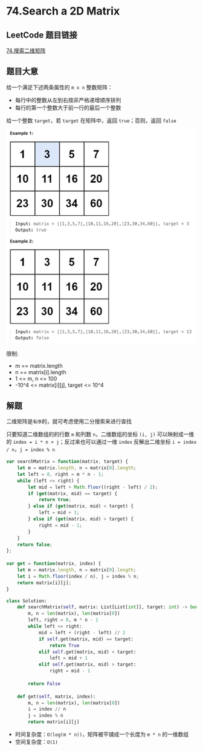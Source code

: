# 74.Search a 2D Matrix

## LeetCode 题目链接

[74.搜索二维矩阵](https://leetcode.cn/problems/search-a-2d-matrix/)

## 题目大意

给一个满足下述两条属性的 `m x n` 整数矩阵：
- 每行中的整数从左到右按非严格递增顺序排列
- 每行的第一个整数大于前一行的最后一个整数

给一个整数 `target`，若 `target` 在矩阵中，返回 `true`；否则，返回 `false` 

![alt text](images/example74.png)

限制:
- m == matrix.length
- n == matrix[i].length
- 1 <= m, n <= 100
- -10^4 <= matrix[i][j], target <= 10^4

## 解题

二维矩阵是`有序`的，就可考虑使用二分搜索来进行查找

只要知道二维数组的的行数 `m` 和列数 `n`，二维数组的坐标 `(i, j)` 可以映射成一维的 `index = i * n + j`；反过来也可以通过一维 `index` 反解出二维坐标 `i = index / n`，`j = index % n`

```js
var searchMatrix = function(matrix, target) {
    let m = matrix.length, n = matrix[0].length;
    let left = 0, right = m * n - 1;
    while (left <= right) {
        let mid = left + Math.floor((right - left) / 2);
        if (get(matrix, mid) == target) {
            return true;
        } else if (get(matrix, mid) < target) {
            left = mid + 1;
        } else if (get(matrix, mid) > target) {
            right = mid - 1;
        }
    }
    return false;
};

var get = function(matrix, index) {
    let m = matrix.length, n = matrix[0].length;
    let i = Math.floor(index / n), j = index % n;
    return matrix[i][j];
}
```
```python
class Solution:
    def searchMatrix(self, matrix: List[List[int]], target: int) -> bool:
        m, n = len(matrix), len(matrix[0])
        left, right = 0, m * n - 1
        while left <= right:
            mid = left + (right - left) // 2
            if self.get(matrix, mid) == target:
                return True
            elif self.get(matrix, mid) < target:
                left = mid + 1
            elif self.get(matrix, mid) > target:
                right = mid - 1
        
        return False
    
    def get(self, matrix, index):
        m, n = len(matrix), len(matrix[0])
        i = index // n
        j = index % n
        return matrix[i][j]
```

- 时间复杂度：`O(log(m * n))`，矩阵被平铺成一个长度为 `m * n` 的一维数组
- 空间复杂度：`O(1)`